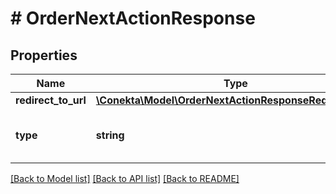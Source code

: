 # # OrderNextActionResponse

## Properties

Name | Type | Description | Notes
------------ | ------------- | ------------- | -------------
**redirect_to_url** | [**\Conekta\Model\OrderNextActionResponseRedirectToUrl**](OrderNextActionResponseRedirectToUrl.md) |  | [optional]
**type** | **string** | Indicates the type of action to be taken | [optional]

[[Back to Model list]](../../README.md#models) [[Back to API list]](../../README.md#endpoints) [[Back to README]](../../README.md)
